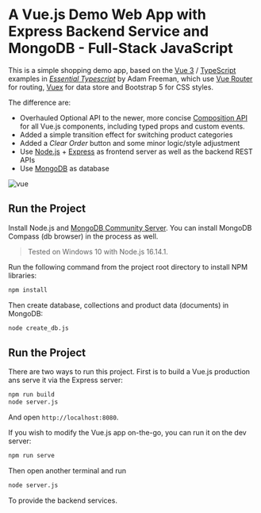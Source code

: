 # A Vue.js Demo Web App with Express Backend Service and MongoDB - Full-Stack JavaScript

This is a simple shopping demo app, based on the [Vue 3](https://vuejs.org/) / [TypeScript](https://www.typescriptlang.org/) examples in [_Essential Typescript_](https://github.com/Apress/essential-typescript-4) by Adam Freeman, which use [Vue Router](https://router.vuejs.org/) for routing, [Vuex](https://vuex.vuejs.org/) for data store and Bootstrap 5 for CSS styles.

The difference are:

* Overhauled Optional API to the newer, more concise [Composition API](https://vuejs.org/guide/extras/composition-api-faq.html) for all Vue.js components, including typed props and custom events. 
* Added a simple transition effect for switching product categories
* Added a _Clear Order_ button and some minor logic/style adjustment
* Use [Node.js](https://nodejs.org/en/) + [Express](https://expressjs.com/) as frontend server as well as the backend REST APIs
* Use [MongoDB](https://www.mongodb.com/) as database

![vue](https://user-images.githubusercontent.com/44191076/158605142-f6e01254-a794-4a09-9544-e9435a09e706.png)

## Run the Project

Install Node.js and [MongoDB Community Server](https://www.mongodb.com/try/download/community). You can install MongoDB Compass (db browser) in the process as well.

> Tested on Windows 10 with Node.js 16.14.1.

Run the following command from the project root directory to install NPM libraries:

```bash
npm install
```

Then create database, collections and product data (documents) in MongoDB:

```bash
node create_db.js
```

## Run the Project

There are two ways to run this project. First is to build a Vue.js production ans serve it via the Express server:

```bash
npm run build
node server.js
```

And open ```http://localhost:8080```.

If you wish to modify the Vue.js app on-the-go, you can run it on the dev server:

```bash
npm run serve
```

Then open another terminal and run

```bash
node server.js
```

To provide the backend services.
